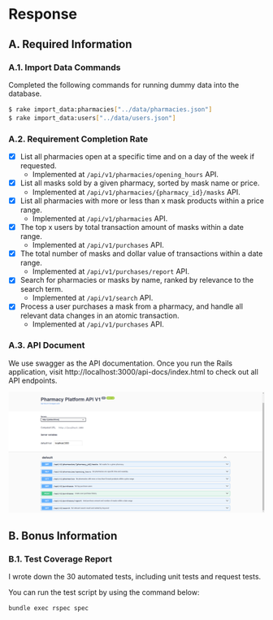 # Response

## A. Required Information
### A.1. Import Data Commands

Completed the following commands for running dummy data into the database.

```bash
$ rake import_data:pharmacies["../data/pharmacies.json"]
$ rake import_data:users["../data/users.json"]
```

### A.2. Requirement Completion Rate
- [x] List all pharmacies open at a specific time and on a day of the week if requested.
  - Implemented at `/api/v1/pharmacies/opening_hours` API.
- [x] List all masks sold by a given pharmacy, sorted by mask name or price.
  - Implemented at `/api/v1/pharmacies/{pharmacy_id}/masks` API.
- [x] List all pharmacies with more or less than x mask products within a price range.
  - Implemented at `/api/v1/pharmacies` API.
- [x] The top x users by total transaction amount of masks within a date range.
  - Implemented at `/api/v1/purchases` API.
- [x] The total number of masks and dollar value of transactions within a date range.
  - Implemented at `/api/v1/purchases/report` API.
- [x] Search for pharmacies or masks by name, ranked by relevance to the search term.
  - Implemented at `/api/v1/search` API.
- [x] Process a user purchases a mask from a pharmacy, and handle all relevant data changes in an atomic transaction.
  - Implemented at `/api/v1/purchases` API.

### A.3. API Document

We use swagger as the API documentation. Once you run the Rails application, visit http://localhost:3000/api-docs/index.html to check out all API endpoints.

![Pharmacy API Doc](pharmacy_platform_api_doc.png)

## B. Bonus Information

### B.1. Test Coverage Report

I wrote down the 30 automated tests, including unit tests and request tests.

You can run the test script by using the command below:

```bash
bundle exec rspec spec
```
